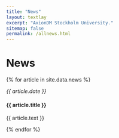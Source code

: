 ```yaml
---
title: "News"
layout: textlay
excerpt: "AxionDM Stockholm University."
sitemap: false
permalink: /allnews.html
---
```


# News

{% for article in site.data.news %}
<p><em> {{ article.date }} </em></p>
<h4>{{ article.title }}</h4>
<p>{{ article.text }}</p>


{% endfor %}

